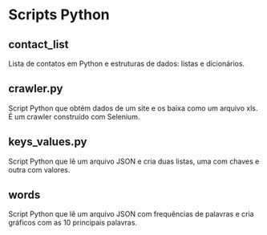 # Scripts Python

## contact_list
Lista de contatos em Python e estruturas de dados: listas e dicionários.

## crawler.py
Script Python que obtém dados de um site e os baixa como um arquivo xls. É um crawler construído com Selenium.

## keys_values.py
Script Python que lê um arquivo JSON e cria duas listas, uma com chaves e outra com valores.

## words
Script Python que lê um arquivo JSON com frequências de palavras e cria gráficos com as 10 principais palavras.




